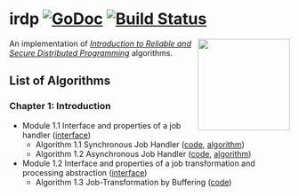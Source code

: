 # irdp [![GoDoc](https://godoc.org/github.com/armen/irdp?status.png)](https://godoc.org/github.com/armen/irdp) [![Build Status](https://travis-ci.org/armen/irdp.svg?branch=master)](https://travis-ci.org/armen/irdp)

<img width="165" src="http://www.distributedprogramming.net/images/cover-5.png" align="right">

An implementation of [*Introduction to Reliable and Secure Distributed Programming*][irdp] algorithms.

## List of Algorithms

### Chapter 1: Introduction
- Module 1.1 Interface and properties of a job handler ([interface](https://raw.githubusercontent.com/armen/irdp/blob/master/job/handler.go))
	- Algorithm 1.1 Synchronous Job Handler ([code](https://raw.githubusercontent.com/armen/irdp/blob/master/job/sync/sync.go), [algorithm](https://raw.githubusercontent.com/armen/irdp/blob/master/job/sync/sync.txt))
	- Algorithm 1.2 Asynchronous Job Handler ([code](https://raw.githubusercontent.com/armen/irdp/blob/master/job/async/async.go), [algorithm](https://raw.githubusercontent.com/armen/irdp/blob/master/job/async/async.txt))
- Module 1.2 Interface and properties of a job transformation and processing abstraction ([interface](https://raw.githubusercontent.com/armen/irdp/blob/master/job/transformation_handler.go))
	- Algorithm 1.3 Job-Transformation by Buffering ([code](https://raw.githubusercontent.com/armen/irdp/blob/master/job/transformation/transformation.go))

[irdp]: http://distributedprogramming.net
